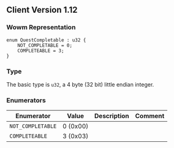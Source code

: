 ## Client Version 1.12

### Wowm Representation
```rust,ignore
enum QuestCompletable : u32 {
    NOT_COMPLETABLE = 0;
    COMPLETEABLE = 3;
}
```
### Type
The basic type is `u32`, a 4 byte (32 bit) little endian integer.
### Enumerators
| Enumerator | Value  | Description | Comment |
| --------- | -------- | ----------- | ------- |
| `NOT_COMPLETABLE` | 0 (0x00) |  |  |
| `COMPLETEABLE` | 3 (0x03) |  |  |
